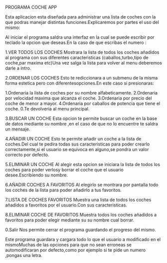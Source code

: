 PROGRAMA COCHE APP

Esta aplicacion esta diseñada para administrar una lista de coches con la que 
podras manejar distintas funciones.Explicaremos por partes el uso del mismo:

Al iniciar el programa saldra una interfaz en la cual se puede escribir por
teclado la opcion que deseas.En la caso de que escribas el numero :

1.VER TODOS LOS COCHES
Mostrara la lista de todos los coches añadidos al programa con sus diferentes
caracteristicas (caballos,turbo,tipo de coche,par maxima etc)Una vez salga la 
lista para volver al menu deberemos darle a intro.

2.ORDENAR LOS COCHES
Esto te rediccionara a un submenu de la misma forma estetica pero con diferentesopciones.En este caso si presionaras:

 1.Ordenaria la lista de coches por su nombre alfabeticamente.
 2.Ordenaria por velocidad maxima que alcanza el coche.
 3.Ordenaria por precio del coche de menor a mayor.
 4.Ordenaria por caballos de potencia que tiene el coche.
 0.Te devolveria al menu principal.

3.BUSCAR UN COCHE
Esta opcion te permite buscar un coche en la base de datos mediante su nombre
,en el caso de que no lo encuentre te saldra un mensaje.

4.AÑADIR UN COCHE
Esto te permite añadir un coche a la lista de coches.Del cual te pedira todas
sus caracteristicas para poder crearlo correctamente,si el usuario se equivoca
en alguno,se pondra un valor correcto por defecto.

5.ELIMINAR UN COCHE
Al alegir esta opcion se iniciara la lista de todos los coches para poder verlosy borrar el coche que el usuario desee.Escribiendo su nombre.

6.AÑADIR COCHES A FAVORITOS
Al elegirlo se montrara por pantalla todo los coches de la lista para poder 
añadirlo a tus favoritos.

7.LISTA DE COCHES FAVORITOS
Muestra una lista de todos los coches añadidos a favoritos por el usuario.Con 
sus caracteristicas.

8.ELIMINAR COCHE DE FAVORITOS
Muestra todos los coches añadidos a favoritos para poder elegir mediante su
su nombre cual borrar.

0.Salir
Nos permite cerrar el programa guardando el progreso del mismo.

Este programa guardara y cargara todo lo que el usuario a modificado en el mismoMuchas de las opciones para que no sean erroneas se automodificaran por defecto,como por ejemplo si te pide un numero ,pongas una letra.
